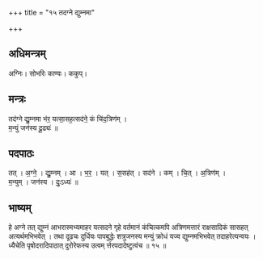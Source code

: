 +++
title = "१५ तदग्ने द्युम्नमा"

+++
## अधिमन्त्रम्
अग्निः। सोभरिः काण्वः। ककुप्।

## मन्त्रः
तद॑ग्ने द्यु॒म्नमा भ॑र॒ यत्सा॒सह॒त्सद॑ने॒ कं चि॑द॒त्रिण॑म् ।  
म॒न्युं जन॑स्य दू॒ढ्यः॑ ॥

## पदपाठः
तत् । अ॒ग्ने॒ । द्यु॒म्नम् । आ । भ॒र॒ । यत् । स॒सह॑त् । सद॑ने । कम् । चि॒त् । अ॒त्रिण॑म् ।  
म॒न्युम् । जन॑स्य । दुः॒ऽध्यः॑ ॥

## भाष्यम्
हे अग्ने तत् द्युम्नं आभरास्मभ्यमाहर यत्सदने गृहे वर्तमानं कंचित्कमपि अत्रिणमत्तारं राक्षसादिकं सासहत् अत्यर्थमभिभवेत् । तथा दूढचः दुर्धियः पापबुद्धेः शत्रुजनस्य मन्युं क्रोधं यज्व द्युम्नमभिभवेत् तदाहरेत्यन्वयः । ध्यैचेति पृषोदरादिपाठात् दुरोरेफस्य उत्वम् र्त्तरपदादेष्टुत्वंच ॥ १५ ॥